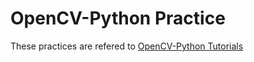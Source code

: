 # OpenCV-Python Practice

These practices are refered to [OpenCV-Python Tutorials](https://opencv-python-tutroals.readthedocs.io/en/latest/index.html)
